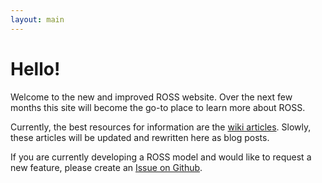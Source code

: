 ```yaml
---
layout: main
---
```


# Hello!

Welcome to the new and improved ROSS website.
Over the next few months this site will become the go-to place to learn more about ROSS.

Currently, the best resources for information are the [wiki articles](http://github.com/carothersc/ROSS/wiki).
Slowly, these articles will be updated and rewritten here as blog posts.

If you are currently developing a ROSS model and would like to request a new feature, please create an [Issue on Github](http://github.com/carothersc/ROSS/issues).
